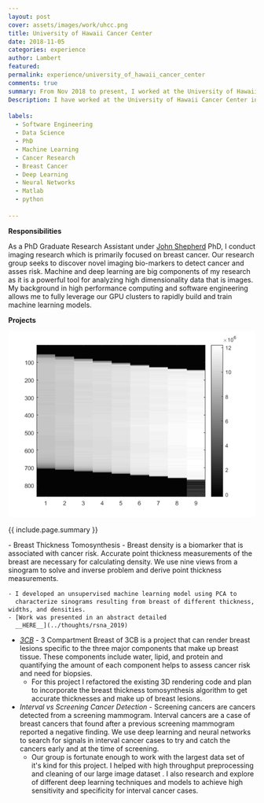 ```yaml
---
layout: post
cover: assets/images/work/uhcc.png
title: University of Hawaii Cancer Center
date: 2018-11-05
categories: experience
author: Lambert
featured:
permalink: experience/university_of_hawaii_cancer_center
comments: true
summary: From Nov 2018 to present, I worked at the University of Hawaii Cancer Center in the Shepherd Research Lab (SRL) as a PhD graduate research assistant.
Description: I have worked at the University of Hawaii Cancer Center in the Shepherd Research Lab (SRL) as a PhD graduate research assistant.

labels:
  - Software Engineering
  - Data Science
  - PhD
  - Machine Learning
  - Cancer Research
  - Breast Cancer
  - Deep Learning
  - Neural Networks
  - Matlab
  - python
  
---
```


__Responsibilities__

As a PhD Graduate Research Assistant under [John
Shepherd](https://shepherdresearchlab.org/about/our-team/) PhD, I
conduct imaging research which is primarily focused on breast cancer. Our
research group seeks to discover novel imaging bio-markers to detect cancer and
asses risk.  Machine and deep learning are big components of my research as it
is a powerful tool for analyzing high dimensionality data that is images.  My
background in high performance computing and software engineering allows me to
fully leverage our GPU clusters to rapidly build and train machine learning
models.  


**Projects**

<div class="ui images">
  <img class="ui image medium right floated round image" src="/assets/images/projects/real_processed_sinogram.png">
</div>

<p>{{ include.page.summary }}</p>
- Breast Thickness Tomosynthesis - Breast density
  is a biomarker that is associated with cancer risk.  Accurate point thickness
measurements of the breast are necessary for calculating density.  We use nine
views from a sinogram to solve and inverse problem and derive point thickness
measurements.   

    - I developed an unsupervised machine learning model using PCA to
      characterize sinograms resulting from breast of different thickness, widths, and densities.  
	- [Work was presented in an abstract detailed
	  __HERE__](../thoughts/rsna_2019)
- _[3CB](https://shepherdresearchlab.org/research/3cb/)_ - 3 Compartment Breast
  of 3CB is a project that can render breast lesions specific to the three major
components that make  up breast tissue.  These components include water, lipid,
and protein and quantifying the amount of each component helps to assess cancer
risk and need for biopsies.
    - For this project I refactored the existing 3D rendering code and plan to
      incorporate the breast thickness tomosynthesis algorithm to get accurate
thicknesses and make up of breast lesions.    
- _Interval vs Screening Cancer Detection_ - Screening cancers are cancers
  detected from a screening mammogram.  Interval cancers are a case of breast
cancers that found after a previous screening mammogram reported a negative
finding.  We use deep learning and neural networks to search for signals in
interval cancer cases to try and catch the cancers early and at the time of
screening.
    - Our group is fortunate enough to work with the largest data set of it's
      kind for this project.  I helped with high throughput preprocessing and
cleaning of our large image dataset .  I also research and explore of different
deep learning techniques and models to achieve high sensitivity and specificity
for interval cancer cases. 
